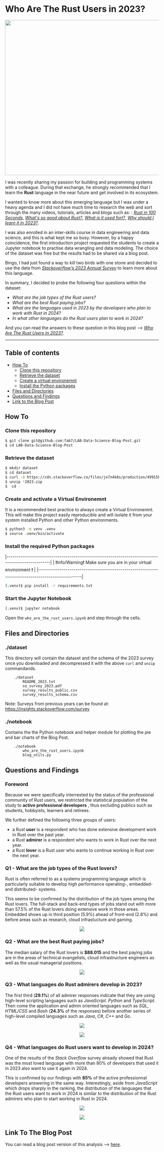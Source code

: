 # Who Are The Rust Users in 2023?

<p align="center">
  <img src="images/Rust_Blog_Header_Image.png" width="768" height="506"/>
</p>

I was recently sharing my passion for building and programming systems with a colleague. During that exchange, he strongly recommended that I learn the **Rust** language in the near future  and get involved in its ecosystem.

I wanted to know more about this emerging language but I was under a heavy agenda and I did not have much time to research the web and sort through the many videos, tutorials, articles and blogs such as: : _[Rust in 100 Seconds](https://www.youtube.com/watch?v=5C_HPTJg5ek)_, _[What's so good about Rust?](https://developer.ibm.com/articles/os-developers-know-rust/)_, _[What is it used fort?](https://yalantis.com/blog/rust-market-overview/)_, _[Why should I learn it in 2023?](https://www.i2tutorials.com/five-reasons-why-you-should-learn-rust-in-2023/)_.

I was also enrolled in an inter-skills course in data engineering and data science, and this is what kept me so busy. However, by a happy coincidence, the first introduction project requested the students to create a Jupyter notebook to practise data wrangling and data modeling. The choice of  the dataset was free but the results had to be shared via a blog post.

Bingo, I had just found a way to kill two birds with one stone and decided to use the data from [*Stackoverflow’s 2023 Annual Survey*](https://survey.stackoverflow.co/2023/) to learn more about this language.

In summary, I decided to probe the following four questions within the dataset:
- *What are the job types of the Rust users?*
- *What are the best Rust paying jobs?*
- *What are the languages used in 2023 by the developers who plan to work with Rust in 2024?*
- *In what other languages do the Rust users plan to work in 2024?*

And you can read the answers to these question in this blog post --> *[Who Are The Rust Users In 2023?](
Who_Are_The_Rust_Users_In_2023.md)*.

---

## Table of contents

- [How To](#how-to)
    - [Clone this repository](#clone-this-repository)
    - [Retrieve the dataset ](#retrieve-the-dataset)
    - [Create a virtual environemnt](#create-and-activate-a-virtual-environemnt)
    - [Install the Python packages](#install-the-required-python-packages)
- [Files and Directories](#files-and-directories)
- [Questions and Findings](#questions-and-findings)
- [Link to the Blog Post](#link-to-the-blog-post)


## How To

### Clone this repository

``` bash
$ git clone git@github.com:fab7/LAB-Data-Science-Blog-Post.git
$ cd LAB-Data-Science-Blog-Post  
```

### Retrieve the dataset

```bash
$ mkdir dataset
$ cd dataset
$ curl -O https://cdn.stackoverflow.co/files/jo7n4k8s/production/49915bfd46d0902c3564fd9a06b509d08a20488c.zip/stack-overflow-developer-survey-2023.zip
$ unzip *2023.zip
$  cd -
```

### Create and activate a Virtual Environemnt
It is a recommended best practice to always create a Virtual Environemnt. This will make this project easily reproducible and will isolate it from your system installed Python and other Python environments.
```bash
$ python3 -m venv .venv
$ source .venv/bin/activate
```

### Install the required Python packages
|----------------------------------------------------------------------------------------------------|
| :exclamation:Info/Warning:exclamation: Make sure you are in your virtual environment :exclamation: |
|----------------------------------------------------------------------------------------------------|
```bash
(.venv)$ pip install -r requirements.txt
```

### Start the Jupyter Notebook

```bash
(.venv)$ jupyter notebook
```

Open the `who_are_the_rust_users.ipynb` and step through the cells.


## Files and Directories

### ./dataset

This directory will contain the dataset and the schema of the 2023 survey once you downloaded and decompressed it with the above `curl` and `unzip` commandands.
```
    ./dataset
        README_2023.txt
        so_survey_2023.pdf
        survey_results_public.csv
        survey_results_schema.csv
```
Note: Surveys from previous years can be found at: https://insights.stackoverflow.com/survey 

### ./notebook

Contains the the Python notebook and helper module for plotting the pie and bar charts of the Blog Post. 
```
    ./notebook
        who_are_the_rust_users.ipynb
        blog_utils.py
```


## Questions and Findings

### Foreword
Because we were specifically interrested by the status of the professional community of Rust users, we restricted the statistical population of the study to **active professional developers** , thus excluding publics such as students, hobbyists, learners and retirees.

We further defined the following three groups of users:
- a Rust **user** is a respondent who has done extensive development work in Rust over the past year.
- a Rust **admirer** is a respondent who wants to work in Rust over the next year.
- a Rust **lover** is a Rust user who wants to continue working in Rust over the next year.  

### Q1 - What are the job types of the Rust lovers?
  
Rust is often referred to as a systems programming language which is particularly suitable to develop high performance operating-, embedded- and distributed- systems.

This seems to be confirmed by the distribution of the job types among the Rust lovers. The full-stack and back-end types of jobs stand out with more than 57.5% of the Rust lovers doing extensive work in those areas. Embedded shows up in third position (5.9%) ahead of front-end (2.8%) and before areas such as research, cloud infrastucture and gaming.

<p align="center">
  <img src="./images/What_are_the_job_types_of_the_Rust_lovers.png" />
</p>

### Q2 - What are the best Rust paying jobs?

The median salary of the Rust lovers is **$88.015** and the best paying jobs are in the areas of  technical evangelists, cloud infrastructure engineers as well as the usual managerial positions. 

<p align="center">
  <img src="./images/What_are_the_best_paying_Rust_types_of_jobs.png" />
</p>

### Q3 - What languages do Rust admirers develop in 2023?

The first third (**29.1%**) of all admirer responses indicate that they are using high-level scripting languages such as *JavaScript*. *Python* and *TypeScript*. Then come the application and admin oriented languages such as *SQL*, *HTML/CSS* and *Bash* (**24.3%** of the responses) before another series of high-level compiled languages such as *Java*, *C#*, *C++* and *Go*.

<p align="center">
  <img src="./images/What_languages_do_Rust_admirers_develop_in_2023.png" />
</p>

<p align="center">
  <img src="./images/What_languages_do_Rust_admirers_develop_most_in_2023.png" />
</p>

### Q4 - What languages do Rust users want to develop in 2024?

One of the results of the *Stack Overflow* survey already showed that Rust was the most loved language with more than 80% of developers that used it in 2023 also want to use it again in 2024. 

This is confirmed by our findings with **85%** of the active professionnal developers answering in the same way. Interestingly, aside from *JavaScript* which drops sharply in the ranking,  the distribution of the languages that the Rust users want to work in 2024 is similar to the distribution of the Rust admirers who plan to start working in Rust in 2024.       

<p align="center">
  <img src="./images/What_languages_do_Rust_users_want_to_code_in_2024.png" />
</p>

<p align="center">
  <img src="./images/What_languages_do_Rust_users_want_to_code_most_in_2024.png" />
</p>


## Link To The Blog Post

You can read a blog post version of this analysis --> [here](
Who_Are_The_Rust_Users_In_2023.md).


